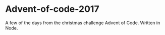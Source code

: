 # Advent-of-code-2017

A few of the days from the christmas challenge Advent of Code. Written in Node.
